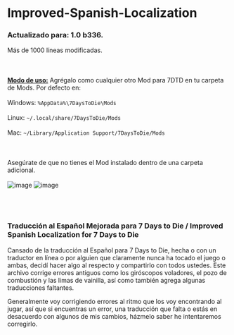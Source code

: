 # Improved-Spanish-Localization
### Actualizado para: 1.0 b336.
Más de 1000 líneas modificadas.<br/><br/><br/><br/>
<ins>**Modo de uso:**</ins> Agrégalo como cualquier otro Mod para 7DTD en tu carpeta de Mods. Por defecto en:<br/><br/>
Windows: `%AppData%\7DaysToDie\Mods`<br/><br/>
Linux: `~/.local/share/7DaysToDie/Mods`<br/><br/>
Mac: `~/Library/Application Support/7DaysToDie/Mods`
<br/><br/><br/><br/>
Asegúrate de que no tienes el Mod instalado dentro de una carpeta adicional.<br/><br/>
![image](https://github.com/user-attachments/assets/fb875ece-9dc1-4757-9f2f-b65e772a274a)   ![image](https://github.com/user-attachments/assets/32a86abb-3a75-4e44-bc45-47c0153d6fd1)
<br/><br/><br/><br/>
### Traducción al Español Mejorada para 7 Days to Die / Improved Spanish Localization for 7 Days to Die

Cansado de la traducción al Español para 7 Days to Die, hecha o con un traductor en línea o por alguien que claramente nunca ha tocado el juego o ambas, decidí hacer algo al respecto y compartirlo con todos ustedes. 
Este archivo corrige errores antiguos como los giróscopos voladores, el pozo de combustión y las limas de vainilla, así como también agrega algunas traducciones faltantes. 

Generalmente voy corrigiendo errores al ritmo que los voy encontrando al jugar, así que si encuentras un error, una traducción que falta o estás en desacuerdo con algunos de mis cambios, házmelo saber he intentaremos corregirlo.

